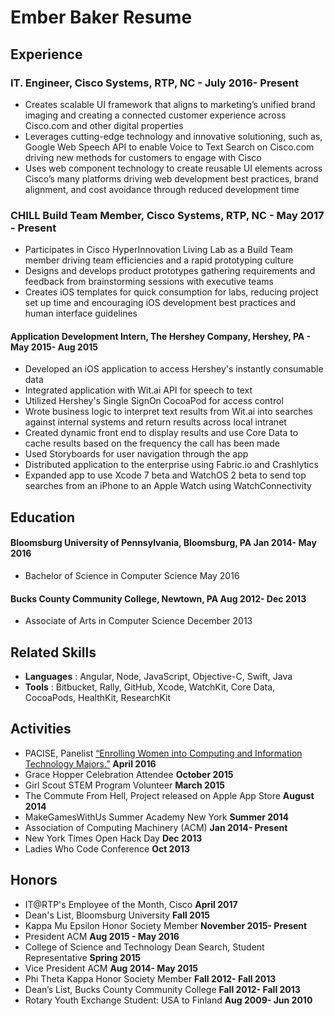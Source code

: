 # Ember Baker Resume

## Experience

### IT. Engineer, Cisco Systems, RTP, NC -  July 2016- Present
- Creates scalable UI framework that aligns to marketing’s unified brand imaging and creating a connected customer experience across Cisco.com and other digital properties 
- Leverages cutting-edge technology and innovative solutioning, such as, Google Web Speech API to enable Voice to Text Search on Cisco.com driving new methods for customers to engage with Cisco
- Uses web component technology to create reusable UI elements across Cisco’s many platforms driving web development best practices, brand alignment, and cost avoidance through reduced development time 

### CHILL Build Team Member, Cisco Systems, RTP, NC -  May 2017 - Present
- Participates in Cisco HyperInnovation Living Lab as a Build Team member driving team efficiencies and a rapid prototyping culture
- Designs and develops product prototypes gathering requirements and feedback from brainstorming sessions with executive teams
- Creates iOS templates for quick consumption for labs, reducing project set up time and encouraging iOS development best practices and human interface guidelines

#### Application Development Intern, The Hershey Company, Hershey, PA - May 2015- Aug 2015
- Developed an iOS application to access Hershey's instantly consumable data
- Integrated application with Wit.ai API for speech to text
- Utilized Hershey's Single SignOn CocoaPod for access control
- Wrote business logic to interpret text results from Wit.ai into searches against internal systems and return results across local intranet
- Created dynamic front end to display results and use Core Data to cache results based on the frequency the call has been made
- Used Storyboards for user navigation through the app
- Distributed application to the enterprise using Fabric.io and Crashlytics
- Expanded app to use Xcode 7 beta and WatchOS 2 beta to send top searches from an iPhone to an Apple Watch using WatchConnectivity

## Education

#### Bloomsburg University of Pennsylvania, Bloomsburg, PA Jan 2014- May 2016
- Bachelor of Science in Computer Science May 2016

#### Bucks County Community College, Newtown, PA Aug 2012- Dec 2013
- Associate of Arts in Computer Science December 2013

## Related Skills

- **Languages** : Angular, Node, JavaScript, Objective-C, Swift, Java
- **Tools** : Bitbucket, Rally, GitHub, Xcode, WatchKit, Core Data, CocoaPods, HealthKit, ResearchKit

## Activities

- PACISE, Panelist [“Enrolling Women into Computing and Information Technology Majors.”](http://bloomsburgu.tumblr.com/post/142413045627/a-group-of-bloomsburg-university-students-recently) **April 2016**
- Grace Hopper Celebration Attendee **October 2015**
- Girl Scout STEM Program Volunteer **March 2015**
- The Commute From Hell, Project released on Apple App Store **August 2014**
- MakeGamesWithUs Summer Academy New York **Summer 2014**
- Association of Computing Machinery (ACM) **Jan 2014- Present**
- New York Times Open Hack Day **Dec 2013**
- Ladies Who Code Conference **Oct 2013**

## Honors

- IT@RTP's Employee of the Month, Cisco **April 2017**
- Dean's List, Bloomsburg University **Fall 2015**
- Kappa Mu Epsilon Honor Society Member **November 2015- Present**
- President ACM **Aug 2015 - May 2016**
- College of Science and Technology Dean Search, Student Representative **Spring 2015**
- Vice President ACM  **Aug 2014- May 2015**
- Phi Theta Kappa Honor Society Member  **Fall 2012- Fall 2013**
- Dean’s List, Bucks County Community College **Fall 2012- Fall 2013**
- Rotary Youth Exchange Student: USA to Finland **Aug 2009- Jun 2010**
